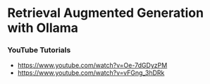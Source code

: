 # Retrieval Augmented Generation with Ollama

### YouTube Tutorials
- https://www.youtube.com/watch?v=Oe-7dGDyzPM
- https://www.youtube.com/watch?v=vFGng_3hDRk


